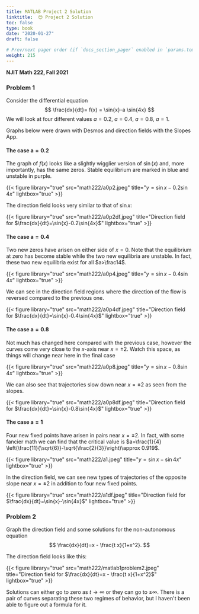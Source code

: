 ```yaml
---
title: MATLAB Project 2 Solution
linktitle:  😍 Project 2 Solution
toc: false
type: book
date: "2020-01-27"
draft: false

# Prev/next pager order (if `docs_section_pager` enabled in `params.toml`)
weight: 215
---
```



__NJIT Math 222, Fall 2021__
### Problem 1

Consider the differential equation 
$$
\frac{dx}{dt}= f(x) = \sin{x}-a \sin{4x}
$$
We will look at four different values $a=0.2,\ a=0.4,\ a= 0.8,\ a= 1$. 

Graphs below were drawn with Desmos and direction fields with the Slopes App.

#### The case $\mathbf{a=0.2}$

The graph of $f(x)$ looks like a slightly wigglier version of $\sin(x)$ and, more importantly, has the same zeros. Stable equilibrium are marked in blue and unstable in purple.

{{< figure library="true" src="math222/a0p2.jpeg" title="$y=\sin{x}-0.2\sin{4x}$" lightbox="true" >}}

The direction field looks very similar to that of $\sin{x}$:

{{< figure library="true" src="math222/a0p2df.jpeg" title="Direction field for $\frac{dx}{dt}=\sin{x}-0.2\sin{4x}$" lightbox="true" >}}

#### The case $\mathbf{a=0.4}$

Two new zeros have arisen on either side of $x=0$. Note that the equilibrium at zero has become stable while the two new equilibria are unstable. In fact, these two new equilibria exist for all $a>\frac14$.

{{< figure library="true" src="math222/a0p4.jpeg" title="$y=\sin{x}-0.4\sin{4x}$" lightbox="true" >}}

We can see in the direction field regions where the direction of the flow is reversed compared to the previous one.

{{< figure library="true" src="math222/a0p4df.jpeg" title="Direction field for $\frac{dx}{dt}=\sin{x}-0.4\sin{4x}$" lightbox="true" >}}

#### The case $\mathbf{a=0.8}$

Not much has changed here compared with the previous case, however the curves come very close to the $x$-axis near $x=\pm 2$. Watch this space, as things will change near here in the final case

{{< figure library="true" src="math222/a0p8.jpeg" title="$y=\sin{x}-0.8\sin{4x}$" lightbox="true" >}}

We can also see that trajectories slow down near $x=\pm 2$ as seen from the slopes.

{{< figure library="true" src="math222/a0p8df.jpeg" title="Direction field for $\frac{dx}{dt}=\sin{x}-0.8\sin{4x}$" lightbox="true" >}}

#### The case $\mathbf{a=1}$

Four new fixed points have arisen in pairs near $x=\pm 2$. In fact, with some fancier math we can find that the critical value is $a=\frac{1}{4} \left(\frac{11}{\sqrt{6}}-\sqrt{\frac{2}{3}}\right)\approx 0.919$.

{{< figure library="true" src="math222/a1.jpeg" title="$y=\sin{x}-\sin{4x}$" lightbox="true" >}}

In the direction field, we can see new types of trajectories of the opposite slope near $x=\pm 2$ in addition to four new fixed points.

{{< figure library="true" src="math222/a1df.jpeg" title="Direction field for $\frac{dx}{dt}=\sin{x}-\sin{4x}$" lightbox="true" >}}

### Problem 2

Graph the direction field and some solutions for the non-autonomous equation
$$
\frac{dx}{dt}=x - \frac{t x}{1+x^2}.
$$



The direction field looks like this:

{{< figure library="true" src="math222/matlab1problem2.jpeg" title="Direction field for $\frac{dx}{dt}=x - \frac{t x}{1+x^2}$" lightbox="true" >}}

Solutions can either go to zero as $t\to\infty$ or they can go to $\pm\infty$. There is a pair of curves separating these two regimes of behavior, but I haven't been able to figure out a formula for it.